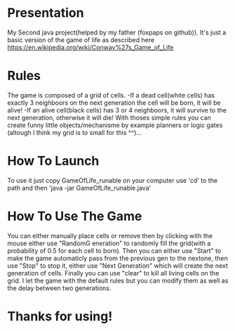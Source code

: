 # Presentation
My Second java project(helped by my father (foxpaps on github)). It's just a basic version of the game of life as described here https://en.wikipedia.org/wiki/Conway%27s_Game_of_Life

# Rules
The game is composed of a grid of cells.
-If a dead cell(white cells) has exactly 3 neighboors on the next generation the cell will be born, it will be alive!
-If an alive cell(black cells) has 3 or 4 neighboors, it will survive to the next generation, otherwise it will die!
With thoses simple rules you can create funny little objects/mechanisme by example planners or logic gates (altough I think my grid is to small for this ^^)...

# How To Launch
To use it just copy GameOfLife_runable on your computer use 'cd' to the path and then 'java -jar GameOfLife_runable.java'

# How To Use The Game
You can either manually place cells or remove then by clicking with the mouse either use "RandomG eneration" to randomly fill the grid(with a probability of 0.5 for each cell to born). Then you can either use "Start" to make the game automaticly pass from the previous gen to the nextone, then use "Stop" to stop it, either use "Next Generation" which will create the next generation of cells. Finally you can use "clear" to kill all living cells on the grid.
I let the game with the default rules but you can modify them as well as the delay between two generations.

# Thanks for using!
